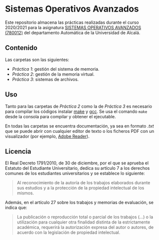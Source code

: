# Sistemas Operativos Avanzados

Este repositorio almacena las prácticas realizadas durante el curso 2020/2021 para la asignatura [SISTEMAS OPERATIVOS AVANZADOS (780012)](https://www.uah.es/es/estudios/estudios-oficiales/grados/asignatura/Sistemas-Operativos-Avanzados-780012/) del departamento Automática de la Universidad de Alcalá.

## Contenido

Las carpetas son las siguientes:

- _Práctica 1_: gestión del sistema de memoria.
- _Práctica 2_: gestión de la memoria virtual.
- _Práctica 3_: sistemas de archivos.

## Uso

Tanto para las carpetas de _Práctica 2_ como la de _Práctica 3_ es necesario para compilar los códigos instalar [make](https://www.gnu.org/software/make/) y [gcc](https://gcc.gnu.org/). Se usa el comando `make` desde la consola para compilar y obtener el ejecutable.

En todas las carpetas se encuentra documentación, ya sea en formato _.txt_ que se puede abrir con cualquier editor de texto o los ficheros PDF con un visualizador (por ejemplo, [Adobe Reader](https://get.adobe.com/es/reader/)).

## Licencia

El Real Decreto 1791/2010, de 30 de diciembre, por el que se aprueba el Estatuto del Estudiante Universitario, dedica su artículo 7 a los derechos comunes de los estudiantes universitarios y se establece lo siguiente:

> Al reconocimiento de la autoría de los trabajos elaborados durante sus estudios y a la protección de la propiedad intelectual de los mismos.

Además, en el artículo 27 sobre los trabajos y memorias de evaluación, se indica que:
> La publicación o reproducción total o parcial de los trabajos (...) o la utilización para cualquier otra finalidad distinta de la estrictamente académica, requerirá la autorización expresa del autor o autores, de acuerdo con la legislación de propiedad intelectual.
